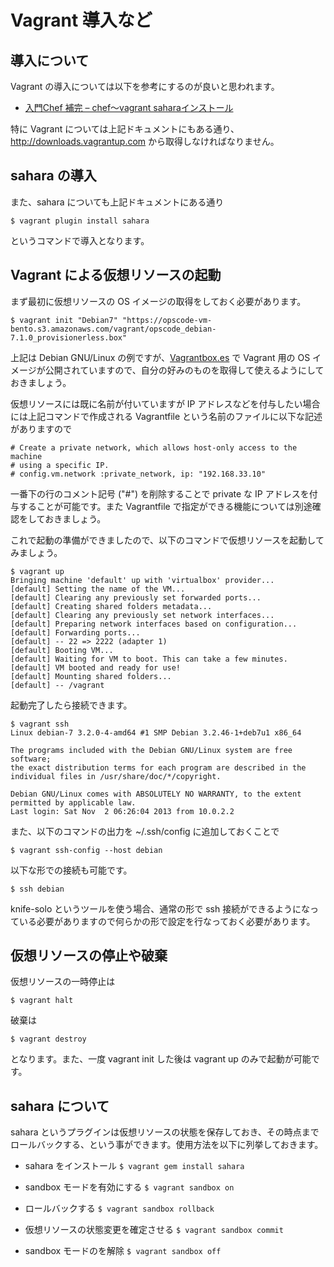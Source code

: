 Vagrant 導入など
=======================

導入について
------------

Vagrant の導入については以下を参考にするのが良いと思われます。

- [入門Chef 補完 – chef〜vagrant saharaインストール](http://hirofukami.com/2013/10/11/install-chef-solve-way/)

特に Vagrant については上記ドキュメントにもある通り、http://downloads.vagrantup.com から取得しなければなりません。

sahara の導入
--------------

また、sahara についても上記ドキュメントにある通り

    $ vagrant plugin install sahara

というコマンドで導入となります。

Vagrant による仮想リソースの起動
---------------

まず最初に仮想リソースの OS イメージの取得をしておく必要があります。

    $ vagrant init "Debian7" "https://opscode-vm-bento.s3.amazonaws.com/vagrant/opscode_debian-7.1.0_provisionerless.box"

上記は Debian GNU/Linux の例ですが、[Vagrantbox.es](http://www.vagrantbox.es) で Vagrant 用の OS イメージが公開されていますので、自分の好みのものを取得して使えるようにしておきましょう。

仮想リソースには既に名前が付いていますが IP アドレスなどを付与したい場合には上記コマンドで作成される Vagrantfile という名前のファイルに以下な記述がありますので

    # Create a private network, which allows host-only access to the machine
    # using a specific IP.
    # config.vm.network :private_network, ip: "192.168.33.10"

一番下の行のコメント記号 ("#") を削除することで private な IP アドレスを付与することが可能です。また Vagrantfile で指定ができる機能については別途確認をしておきましょう。

これで起動の準備ができましたので、以下のコマンドで仮想リソースを起動してみましょう。

    $ vagrant up
    Bringing machine 'default' up with 'virtualbox' provider...
    [default] Setting the name of the VM...
    [default] Clearing any previously set forwarded ports...
    [default] Creating shared folders metadata...
    [default] Clearing any previously set network interfaces...
    [default] Preparing network interfaces based on configuration...
    [default] Forwarding ports...
    [default] -- 22 => 2222 (adapter 1)
    [default] Booting VM...
    [default] Waiting for VM to boot. This can take a few minutes.
    [default] VM booted and ready for use!
    [default] Mounting shared folders...
    [default] -- /vagrant

起動完了したら接続できます。

    $ vagrant ssh
    Linux debian-7 3.2.0-4-amd64 #1 SMP Debian 3.2.46-1+deb7u1 x86_64
    
    The programs included with the Debian GNU/Linux system are free software;
    the exact distribution terms for each program are described in the
    individual files in /usr/share/doc/*/copyright.
    
    Debian GNU/Linux comes with ABSOLUTELY NO WARRANTY, to the extent
    permitted by applicable law.
    Last login: Sat Nov  2 06:26:04 2013 from 10.0.2.2

また、以下のコマンドの出力を ~/.ssh/config に追加しておくことで

    $ vagrant ssh-config --host debian

以下な形での接続も可能です。

    $ ssh debian

knife-solo というツールを使う場合、通常の形で ssh 接続ができるようになっている必要がありますので何らかの形で設定を行なっておく必要があります。	
	
仮想リソースの停止や破棄
---------------

仮想リソースの一時停止は

    $ vagrant halt

破棄は

    $ vagrant destroy

となります。また、一度 vagrant init した後は vagrant up のみで起動が可能です。
	
sahara について
----------------

sahara というプラグインは仮想リソースの状態を保存しておき、その時点までロールバックする、という事ができます。使用方法を以下に列挙しておきます。

- sahara をインストール
`$ vagrant gem install sahara`

- sandbox モードを有効にする
`$ vagrant sandbox on`

- ロールバックする
`$ vagrant sandbox rollback`

- 仮想リソースの状態変更を確定させる
`$ vagrant sandbox commit`

- sandbox モードのを解除
`$ vagrant sandbox off`
